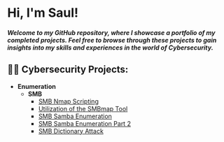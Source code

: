 <h1>Hi, I'm Saul! </h1> <h5>Welcome to my GitHub repository, where I showcase a portfolio of my completed projects. Feel free to browse through these projects to gain insights into my skills and experiences in the world of Cybersecurity. </h5>

<h2>👨‍💻 Cybersecurity Projects:</h2>

- <b>Enumeration </b>
  - <b>SMB </b>
    - [SMB Nmap Scripting](https://github.com/SaulMurillo1/SmbNmapScriptingLab)
    - [Utilization of the SMBmap Tool](https://github.com/SaulMurillo1/SMBMapLab)
    - [SMB Samba Enumeration](https://github.com/SaulMurillo1/SmbSambaEnumerationLab)
    - [SMB Samba Enumeration Part 2](https://github.com/SaulMurillo1/SmbSambaEnumerationLab2)
    - [SMB Dictionary Attack](https://github.com/SaulMurillo1/SmbDictionaryAttackLab)


<!--
Section for comments.
-->
